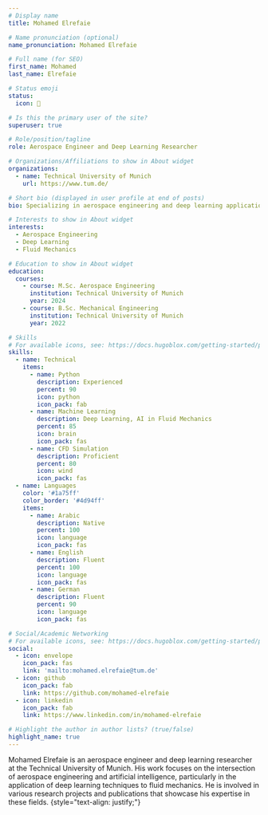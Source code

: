 ```yaml
---
# Display name
title: Mohamed Elrefaie

# Name pronunciation (optional)
name_pronunciation: Mohamed Elrefaie

# Full name (for SEO)
first_name: Mohamed
last_name: Elrefaie

# Status emoji
status:
  icon: 🚀

# Is this the primary user of the site?
superuser: true

# Role/position/tagline
role: Aerospace Engineer and Deep Learning Researcher

# Organizations/Affiliations to show in About widget
organizations:
  - name: Technical University of Munich
    url: https://www.tum.de/

# Short bio (displayed in user profile at end of posts)
bio: Specializing in aerospace engineering and deep learning applications in fluid mechanics, I am passionate about leveraging technology to push the boundaries of research and innovation.

# Interests to show in About widget
interests:
  - Aerospace Engineering
  - Deep Learning
  - Fluid Mechanics

# Education to show in About widget
education:
  courses:
    - course: M.Sc. Aerospace Engineering
      institution: Technical University of Munich
      year: 2024
    - course: B.Sc. Mechanical Engineering
      institution: Technical University of Munich
      year: 2022

# Skills
# For available icons, see: https://docs.hugoblox.com/getting-started/page-builder/#icons
skills:
  - name: Technical
    items:
      - name: Python
        description: Experienced
        percent: 90
        icon: python
        icon_pack: fab
      - name: Machine Learning
        description: Deep Learning, AI in Fluid Mechanics
        percent: 85
        icon: brain
        icon_pack: fas
      - name: CFD Simulation
        description: Proficient
        percent: 80
        icon: wind
        icon_pack: fas
  - name: Languages
    color: '#1a75ff'
    color_border: '#4d94ff'
    items:
      - name: Arabic
        description: Native
        percent: 100
        icon: language
        icon_pack: fas
      - name: English
        description: Fluent
        percent: 100
        icon: language
        icon_pack: fas
      - name: German
        description: Fluent
        percent: 90
        icon: language
        icon_pack: fas

# Social/Academic Networking
# For available icons, see: https://docs.hugoblox.com/getting-started/page-builder/#icons
social:
  - icon: envelope
    icon_pack: fas
    link: 'mailto:mohamed.elrefaie@tum.de'
  - icon: github
    icon_pack: fab
    link: https://github.com/mohamed-elrefaie
  - icon: linkedin
    icon_pack: fab
    link: https://www.linkedin.com/in/mohamed-elrefaie

# Highlight the author in author lists? (true/false)
highlight_name: true
---
```


Mohamed Elrefaie is an aerospace engineer and deep learning researcher at the Technical University of Munich. His work focuses on the intersection of aerospace engineering and artificial intelligence, particularly in the application of deep learning techniques to fluid mechanics. He is involved in various research projects and publications that showcase his expertise in these fields.
{style="text-align: justify;"}
